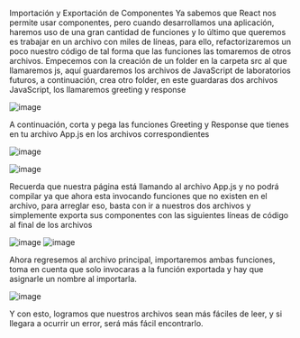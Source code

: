 Importación y Exportación de Componentes
Ya sabemos que React nos permite usar componentes, pero cuando desarrollamos una aplicación, haremos uso de una gran cantidad de funciones y lo último que queremos es trabajar en un archivo con miles de líneas, para ello, refactorizaremos un poco nuestro código de tal forma que las funciones las tomaremos de otros archivos.
Empecemos con la creación de un folder en la carpeta src al que llamaremos js, aquí guardaremos los archivos de JavaScript de laboratorios futuros, a continuación, crea otro folder, en este guardaras dos archivos JavaScript, los llamaremos greeting y response

![image](https://github.com/Diego-spes/Labs/assets/74331292/5ab38ae8-05ee-4783-b130-93f99e9c2cf0)


A continuación, corta y pega las funciones Greeting  y Response que tienes en tu archivo App.js en los archivos correspondientes

![image](https://github.com/Diego-spes/Labs/assets/74331292/a00043c5-c7f5-494e-aeb1-393e2bc2a325)


![image](https://github.com/Diego-spes/Labs/assets/74331292/761c2343-b6cd-48ff-8bd0-13f55fb6792c)

 
Recuerda que nuestra página está llamando al archivo App.js y no podrá compilar ya que ahora esta invocando funciones que no existen en el archivo, para arreglar eso, basta con ir a nuestros dos archivos y simplemente exporta sus componentes con las siguientes líneas de código al final de los archivos

 ![image](https://github.com/Diego-spes/Labs/assets/74331292/e2c5944b-6391-46a0-806c-00b10f13cb11)
 ![image](https://github.com/Diego-spes/Labs/assets/74331292/f37a8fb2-1211-4162-a861-e0489ed19124)


 
Ahora regresemos al archivo principal, importaremos ambas funciones, toma en cuenta que solo invocaras a la función exportada y hay que asignarle un nombre al importarla.

![image](https://github.com/Diego-spes/Labs/assets/74331292/8f3b0144-4140-4978-b091-28104a7816ed)

 
Y con esto, logramos que nuestros archivos sean más fáciles de leer, y si llegara a ocurrir un error, será más fácil encontrarlo.
